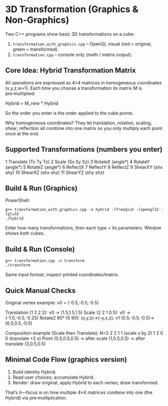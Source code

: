 # 3D Transformation (Graphics & Non‑Graphics)

Two C++ programs show basic 3D transformations on a cube:
1. `transformation_with_graphics.cpp` – OpenGL visual (red = original, green = transformed).
2. `transformation.cpp` – console only (math / matrix output).

## Core Idea: Hybrid Transformation Matrix
All operations are expressed as 4×4 matrices in homogeneous coordinates (x,y,z,w=1). Each time you choose a transformation its matrix M is pre‑multiplied:

Hybrid = M_new * Hybrid

So the order you enter is the order applied to the cube points.

Why homogeneous coordinates? They let translation, rotation, scaling, shear, reflection all combine into one matrix so you only multiply each point once at the end.

## Supported Transformations (numbers you enter)
1 Translate (Tx Ty Tz)
2 Scale (Sx Sy Sz)
3 RotateX (angle°)
4 RotateY (angle°)
5 RotateZ (angle°)
6 ReflectX
7 ReflectY
8 ReflectZ
9 ShearXY (shx shy)
10 ShearXZ (shx shz)
11 ShearYZ (shy shz)

## Build & Run (Graphics)
PowerShell:
```
g++ transformation_with_graphics.cpp -o hybrid -lfreeglut -lopengl32 -lglu32
./hybrid
```
Enter how many transformations, then each type + its parameters. Window shows both cubes.

## Build & Run (Console)
```
g++ transformation.cpp -o transform
./transform
```
Same input format; inspect printed coordinates/matrix.

## Quick Manual Checks
Original vertex example: v0 = (-0.5,-0.5,-0.5)

Translation (1 2 2 2): v0 -> (1.5,1.5,1.5)
Scale (2 2 1 0.5): v0 -> (-1.0,-0.5,-0.25)
RotateZ 90° (5 90): (x,y,z)->(-y,x,z); v1 (0.5,-0.5,-0.5)->(0.5,0.5,-0.5)

Composition example (Scale then Translate):
N=2
2 2 1 1   (scale x by 2)
1 2 0 0   (translate +2 x)
Point (0.5,0.5,0.5) -> after scale (1,0.5,0.5) -> after translate (3,0.5,0.5)

## Minimal Code Flow (graphics version)
1. Build identity Hybrid.
2. Read user choices; accumulate Hybrid.
3. Render: draw original; apply Hybrid to each vertex; draw transformed.

That’s it—focus is on how multiple 4×4 matrices combine into one (the Hybrid) via pre‑multiplication.
